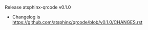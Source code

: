 Release atsphinx-qrcode v0.1.0

- Changelog is https://github.com/atsphinx/qrcode/blob/v0.1.0/CHANGES.rst
